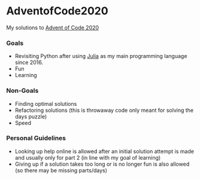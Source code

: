 # AdventofCode2020
My solutions to [Advent of Code 2020](https://adventofcode.com/2020)

### Goals

- Revisiting Python after using [Julia](https://julialang.org/) as my main programming language since 2016.
- Fun
- Learning

### Non-Goals

- Finding optimal solutions
- Refactoring solutions (this is throwaway code only meant for solving the days puzzle)
- Speed

### Personal Guidelines

- Looking up help online is allowed after an initial solution attempt is made and usually only for part 2 (in line with my goal of learning)
- Giving up if a solution takes too long or is no longer fun is also allowed (so there may be missing parts/days)
